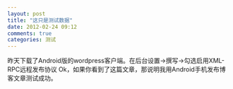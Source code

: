 ```yaml
---
layout: post
title: "这只是测试数据"
date: 2012-02-24 09:12
comments: true
categories: 测试
---
```


昨天下载了Android版的wordpress客户端。在后台设置→撰写→勾选启用XML-RPC远程发布协议
Ok，如果你看到了这篇文章，那说明我用Android手机发布博客文章测试成功。